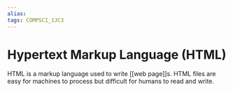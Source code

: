 ```yaml
---
alias:
tags: COMPSCI_1JC3
---
```

# Hypertext Markup Language (HTML)
HTML is a markup language used to write [[web page]]s. HTML files are easy for machines to process but difficult for humans to read and write.